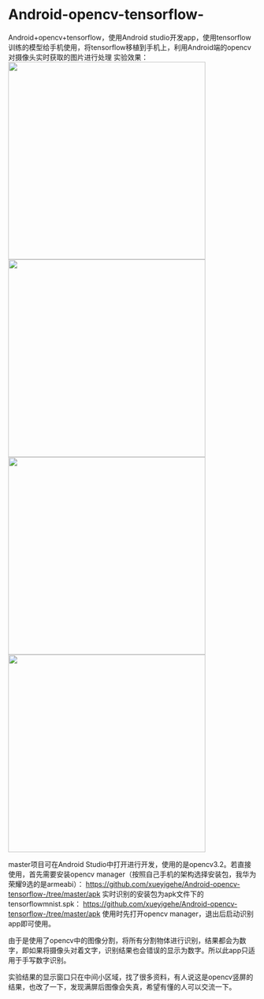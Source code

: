 # Android-opencv-tensorflow-
Android+opencv+tensorflow，使用Android studio开发app，使用tensorflow训练的模型给手机使用，将tensorflow移植到手机上，利用Android端的opencv对摄像头实时获取的图片进行处理
实验效果：
<img src="https://github.com/xueyigehe/Android-opencv-tensorflow-/blob/master/result_img/Screenshot_20180608-172112.png" width="400"/>
<img src="https://github.com/xueyigehe/Android-opencv-tensorflow-/blob/master/result_img/Screenshot_20180608-174111.png" width="400"/>
<img src="https://github.com/xueyigehe/Android-opencv-tensorflow-/blob/master/result_img/Screenshot_20180609-223847.png" width="400"/>
<img src="https://github.com/xueyigehe/Android-opencv-tensorflow-/blob/master/result_img/Screenshot_20180609-224043.png" width="400"/>

master项目可在Android Studio中打开进行开发，使用的是opencv3.2。若直接使用，首先需要安装opencv manager（按照自己手机的架构选择安装包，我华为荣耀9选的是armeabi）：
https://github.com/xueyigehe/Android-opencv-tensorflow-/tree/master/apk
实时识别的安装包为apk文件下的tensorflowmnist.spk：
https://github.com/xueyigehe/Android-opencv-tensorflow-/tree/master/apk
使用时先打开opencv manager，退出后启动识别app即可使用。

由于是使用了opencv中的图像分割，将所有分割物体进行识别，结果都会为数字，即如果将摄像头对着文字，识别结果也会错误的显示为数字。所以此app只适用于手写数字识别。

实验结果的显示窗口只在中间小区域，找了很多资料，有人说这是opencv竖屏的结果，也改了一下，发现满屏后图像会失真，希望有懂的人可以交流一下。
